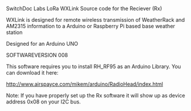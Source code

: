 SwitchDoc Labs LoRa WXLink Source code for the Reciever (Rx)

WXLink is designed for remote wireless transmission of WeatherRack and AM2315 information to a Arduino or Raspberry Pi based base weather station

Designed for an Arduino UNO

SOFTWAREVERSION 008

This software requires you to install RH_RF95 as an Arduino Library.  You can download it here:

http://www.airspayce.com/mikem/arduino/RadioHead/index.html

Note:   If you have properly set up the Rx software it will show up as device address 0x08 on your I2C bus.
